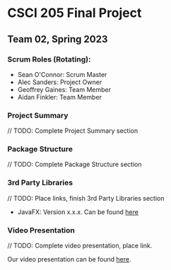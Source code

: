 # CSCI 205 Final Project
## Team 02, Spring 2023
### Scrum Roles (Rotating):
- Sean O'Connor: Scrum Master
- Alec Sanders: Project Owner
- Geoffrey Gaines: Team Member
- Aidan Finkler: Team Member
### Project Summary
// TODO: Complete Project Summary section
### Package Structure
// TODO: Complete Package Structure section
### 3rd Party Libraries
// TODO: Place links, finish 3rd Party Libraries section
- JavaFX: Version x.x.x. Can be found [here](https://oracle.com)
### Video Presentation
// TODO: Complete video presentation, place link.

Our video presentation can be found [here](https://drive.google.com).